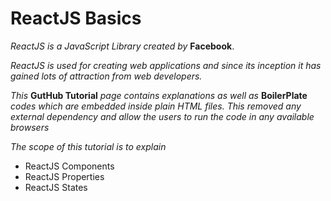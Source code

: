 # ReactJS Basics

_ReactJS is a JavaScript Library created by_ __Facebook__.

_ReactJS is used for creating web applications and since its inception it has gained lots of attraction from web developers._ 

_This_ __GutHub Tutorial__ _page contains explanations as well as_ __BoilerPlate__ _codes which are embedded inside plain HTML files. This removed any external dependency and allow the users to run the code in any available browsers_

_The scope of this tutorial is to explain_

- ReactJS Components
- ReactJS Properties 
- ReactJS States


